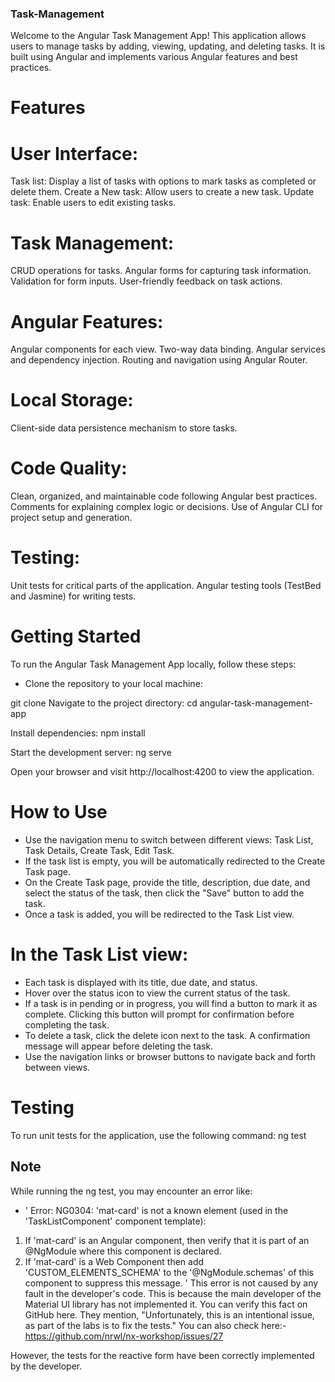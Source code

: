 ###  Task-Management
Welcome to the Angular Task Management App! This application allows users to manage tasks by adding, viewing, updating, and deleting tasks. It is built using Angular and implements various Angular features and best practices.

# Features

# User Interface:
Task list: Display a list of tasks with options to mark tasks as completed or delete them.
Create a New task: Allow users to create a new task.
Update task: Enable users to edit existing tasks.

# Task Management:

CRUD operations for tasks.
Angular forms for capturing task information.
Validation for form inputs.
User-friendly feedback on task actions.

# Angular Features:
Angular components for each view.
Two-way data binding.
Angular services and dependency injection.
Routing and navigation using Angular Router.

# Local Storage:
Client-side data persistence mechanism to store tasks.

# Code Quality:
Clean, organized, and maintainable code following Angular best practices.
Comments for explaining complex logic or decisions.
Use of Angular CLI for project setup and generation.

# Testing:
Unit tests for critical parts of the application.
Angular testing tools (TestBed and Jasmine) for writing tests.

# Getting Started

To run the Angular Task Management App locally, follow these steps:

* Clone the repository to your local machine:

git clone <repository-url>
Navigate to the project directory:
cd angular-task-management-app

Install dependencies:
npm install

Start the development server:
ng serve

Open your browser and visit http://localhost:4200 to view the application.

# How to Use

* Use the navigation menu to switch between different views: Task List, Task Details, Create Task, Edit Task.
* If the task list is empty, you will be automatically redirected to the Create Task page.
* On the Create Task page, provide the title, description, due date, and select the status of the task, then click the  "Save" button to add the task.
* Once a task is added, you will be redirected to the Task List view.

# In the Task List view:
 * Each task is displayed with its title, due date, and status.
 * Hover over the status icon to view the current status of the task.
 * If a task is in pending or in progress, you will find a button to mark it as complete. Clicking this button will prompt for confirmation before completing the task.
* To delete a task, click the delete icon next to the task. A confirmation message will appear before deleting the task.
* Use the navigation links or browser buttons to navigate back and forth between views.

# Testing

To run unit tests for the application, use the following command:
ng test


## Note
While running the ng test, you may encounter an error like:

* ' Error: NG0304: 'mat-card' is not a known element (used in the 'TaskListComponent' component template):
1. If 'mat-card' is an Angular component, then verify that it is part of an @NgModule where this component is declared.
2. If 'mat-card' is a Web Component then add 'CUSTOM_ELEMENTS_SCHEMA' to the '@NgModule.schemas' of this component to suppress this message. '
This error is not caused by any fault in the developer's code. This is because the main developer of the Material UI library has not implemented it. You can verify this fact on GitHub here. They mention, "Unfortunately, this is an intentional issue, as part of the labs is to fix the tests."
You can also check here:- https://github.com/nrwl/nx-workshop/issues/27

However, the tests for the reactive form have been correctly implemented by the developer.


